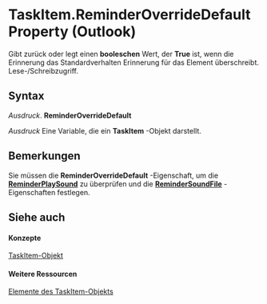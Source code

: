 
# TaskItem.ReminderOverrideDefault Property (Outlook)

Gibt zurück oder legt einen  **booleschen** Wert, der **True** ist, wenn die Erinnerung das Standardverhalten Erinnerung für das Element überschreibt. Lese-/Schreibzugriff.


## Syntax

 _Ausdruck_. **ReminderOverrideDefault**

 _Ausdruck_ Eine Variable, die ein **TaskItem** -Objekt darstellt.


## Bemerkungen

Sie müssen die  **ReminderOverrideDefault** -Eigenschaft, um die **[ReminderPlaySound](22698193-bc36-c2fb-3ee1-d04d1e3a15a6.md)** zu überprüfen und die **[ReminderSoundFile](29bfa689-08b6-f963-9ecb-3744b1032062.md)** -Eigenschaften festlegen.


## Siehe auch


#### Konzepte


[TaskItem-Objekt](5df8cfa5-5460-a5a1-a130-ba5bca1a0091.md)
#### Weitere Ressourcen


[Elemente des TaskItem-Objekts](http://msdn.microsoft.com/library/97234a76-2fc5-bbe4-2e14-25ae18694fc9%28Office.15%29.aspx)
